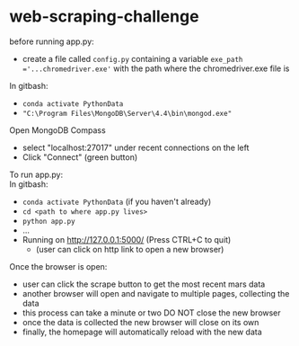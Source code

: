 # web-scraping-challenge

before running app.py:<br>
* create a file called `config.py` containing a variable `exe_path ='...chromedriver.exe'` with the path where the chromedriver.exe file is

In gitbash:
* `conda activate PythonData`
* `"C:\Program Files\MongoDB\Server\4.4\bin\mongod.exe"`

Open MongoDB Compass
- select "localhost:27017" under recent connections on the left
- Click "Connect" (green button)

To run app.py:<br>
In gitbash:
* `conda activate PythonData`      (if you haven't already)
* `cd <path to where app.py lives>`
* `python app.py`
* ...
* Running on http://127.0.0.1:5000/ (Press CTRL+C to quit)    
  * (user can click on http link to open a new browser)

Once the browser is open:
* user can click the scrape button to get the most recent mars data
* another browser will open and navigate to multiple pages, collecting the data
* this process can take a minute or two DO NOT close the new browser
* once the data is collected the new browser will close on its own
* finally, the homepage will automatically reload with the new data
